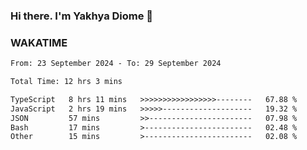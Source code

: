 ### Hi there. I'm Yakhya Diome 👋

### WAKATIME
<!--START_SECTION:waka-->

```txt
From: 23 September 2024 - To: 29 September 2024

Total Time: 12 hrs 3 mins

TypeScript   8 hrs 11 mins   >>>>>>>>>>>>>>>>>--------   67.88 %
JavaScript   2 hrs 19 mins   >>>>>--------------------   19.32 %
JSON         57 mins         >>-----------------------   07.98 %
Bash         17 mins         >------------------------   02.48 %
Other        15 mins         >------------------------   02.08 %
```

<!--END_SECTION:waka-->
